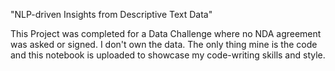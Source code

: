 
"NLP-driven Insights from Descriptive Text Data"

This Project was completed for a Data Challenge where no NDA agreement was asked or signed.
I don't own the data. The only thing mine is the code and this notebook is uploaded to showcase my code-writing skills and style.

